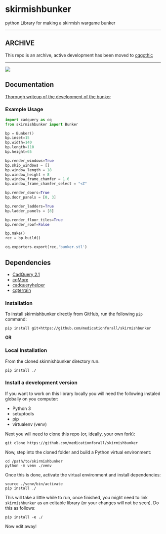 # skirmishbunker
python Library for making a skirmish wargame bunker

---

## ARCHIVE
This repo is an archive, active development has been moved to [cqgothic](https://github.com/medicationforall/cqgothic)

---

![](./documentation/image/cover.png)

## Documentation
[Thorough writeup of the development of the bunker](./documentation/README.md)

### Example Usage

``` python
import cadquery as cq
from skirmishbunker import Bunker

bp = Bunker()
bp.inset=15
bp.width=140
bp.length=110
bp.height=65

bp.render_windows=True
bp.skip_windows = []
bp.window_length = 18
bp.window_height = 8
bp.window_frame_chamfer = 1.6
bp.window_frame_chamfer_select = "<Z"

bp.render_doors=True
bp.door_panels = [0, 3]

bp.render_ladders=True
bp.ladder_panels = [8]

bp.render_floor_tiles=True
bp.render_roof=False

bp.make()
rec = bp.build()

cq.exporters.export(rec,'bunker.stl')
```

## Dependencies
* [CadQuery 2.1](https://github.com/CadQuery/cadquery)
* [cqMore](https://github.com/JustinSDK/cqMore)
* [cadqueryhelper](https://github.com/medicationforall/cadqueryhelper)
* [cqterrain](https://github.com/medicationforall/cqterrain)


### Installation
To install skirmishbunker directly from GitHub, run the following `pip` command:

	pip install git+https://github.com/medicationforall/skirmishbunker

**OR**

### Local Installation
From the cloned skirmishbunker directory run.

	pip install ./

### Install a development version

If you want to work on this library locally you will need the following instaled globally on you computer:

* Python 3
* setuptools
* pip
* virtualenv (venv)

Next you will need to clone this repo (or, ideally, your own fork):

	git clone https://github.com/medicationforall/skirmishbunker

Now, step into the cloned folder and build a Python virtual environment:

	cd /path/to/skirmishbunker
	python -m venv ./venv

Once this is done, activate the virtual environment and install dependencies:

	source ./venv/bin/activate
	pip install ./

This will take a little while to run, once finished, you might need to link `skirmishbunker` as an editable library (or your changes will not be seen). Do this as follows:

	pip install -e ./

Now edit away! 
